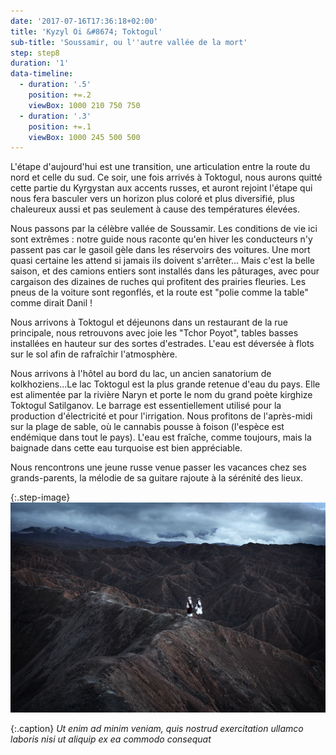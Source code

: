 ```yaml
---
date: '2017-07-16T17:36:18+02:00'
title: 'Kyzyl Oi &#8674; Toktogul'
sub-title: 'Soussamir, ou l''autre vallée de la mort'
step: step8
duration: '1'
data-timeline:
  - duration: '.5'
    position: +=.2
    viewBox: 1000 210 750 750
  - duration: '.3'
    position: +=.1
    viewBox: 1000 245 500 500
---
```

L'étape d'aujourd'hui est une transition, une articulation entre la route du nord et celle du sud. Ce soir, une fois arrivés à Toktogul, nous aurons quitté cette partie du Kyrgystan aux accents russes, et auront rejoint l'étape qui nous fera basculer vers un horizon plus coloré et plus diversifié, plus chaleureux aussi et pas seulement à cause des températures élevées.

Nous passons par la célèbre vallée de Soussamir. Les conditions de vie ici sont extrêmes : notre guide nous raconte qu'en hiver les conducteurs n'y passent pas car le gasoil gèle dans les réservoirs des voitures. Une mort quasi certaine les attend si jamais ils doivent s'arrêter... Mais c'est la belle saison, et des camions entiers sont installés dans les pâturages, avec pour cargaison des dizaines de ruches qui profitent des prairies fleuries. Les pneus de la voiture sont regonflés, et la route est "polie comme la table" comme dirait Danil !

Nous arrivons à Toktogul et déjeunons dans un restaurant de la rue principale, nous retrouvons avec joie les "Tchor Poyot", tables basses installées en hauteur sur des sortes d'estrades. L'eau est déversée à flots sur le sol afin de rafraîchir l'atmosphère.

Nous arrivons à l'hôtel au bord du lac, un ancien sanatorium de kolkhoziens...Le lac Toktogul est la plus grande retenue d'eau du pays. Elle est alimentée par la rivière Naryn et porte le nom du grand poète kirghize Toktogul Satilganov. Le barrage est essentiellement utilisé pour la production d'électricité et pour l'irrigation. Nous profitons de l'après-midi sur la plage de sable, où le cannabis pousse à foison (l'espèce est endémique dans tout le pays). L'eau est fraîche, comme toujours, mais la baignade dans cette eau turquoise est bien appréciable.

Nous rencontrons une jeune russe venue passer les vacances chez ses grands-parents, la mélodie de sa guitare rajoute à la sérénité des lieux.

{:.step-image}
[![](/assets/img/uploads/kirghyzstan.jpeg)](/assets/img/uploads/kirghyzstan.jpeg "kirghyzstan")

{:.caption}
_Ut enim ad minim veniam, quis nostrud exercitation ullamco laboris nisi ut aliquip ex ea commodo consequat_
